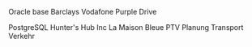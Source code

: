 Oracle base Barclays Vodafone Purple Drive

PostgreSQL Hunter's Hub Inc La Maison Bleue PTV Planung Transport Verkehr